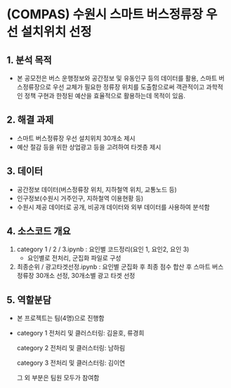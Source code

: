 # (COMPAS) 수원시 스마트 버스정류장 우선 설치위치 선정

## 1. 분석 목적

- 본 공모전은 버스 운행정보와 공간정보 및 유동인구 등의 데이터를 활용, 스마트 버스정류장으로 우선 교체가 필요한 정류장 위치를 도출함으로써 객관적이고 과학적인 정책 구현과 한정된 예산을 효율적으로 활용하는데 목적이 있음.



## 2. 해결 과제

- 스마트 버스정류장 우선 설치위치 30개소 제시
- 예산 절감 등을 위한 상업광고 등을 고려하여 타겟층 제시



## 3. 데이터

- 공간정보 데이터(버스정류장 위치, 지하철역 위치, 교통노드 등)
- 인구정보(수원시 거주인구, 지하철역 이용현황 등)
- 수원시 제공 데이터로 공개, 비공개 데이터와 외부 데이터를 사용하여 분석함



## 4. 소스코드 개요

1. category 1 / 2 / 3.ipynb : 요인별 코드정리(요인 1, 요인2, 요인 3)
   - 요인별로 전처리, 군집화 파일로 구성 
2. 최종순위 / 광고타겟선정.ipynb : 요인별 군집화 후 최종 점수 합산 후 스마트 버스정류장 30개소 선정, 30개소별 광고 타겟 선정



##  5. 역할분담

* 본 프로젝트는 팀(4명)으로 진행함

* category 1 전처리 및 클러스터링: 김윤호, 류경희

  category 2 전처리 및 클러스터링: 남하림

  category 3 전처리 및 클러스터링: 김이연

  그 외 부분은 팀원 모두가 참여함
